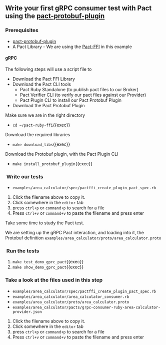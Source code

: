## Write your first gRPC consumer test with Pact using the [pact-protobuf-plugin](https://github.com/pactflow/pact-protobuf-plugin)

### Prerequisites

- [pact-protobuf-plugin](https://github.com/pactflow/pact-protobuf-plugin)
- A Pact Library - We are using the [Pact-FFI](https://github.com/pact-foundation/pact-reference/tree/master/rust/pact_ffi#pact-ffi) in this example

#### gRPC

The following steps will use a script file to

- Download the Pact FFI Library
- Download the Pact CLI tools
  - Pact Ruby Standalone (to publish pact files to our Broker)
  - Pact Verifier CLI (to verify our pact files against our Provider)
  - Pact Plugin CLI to install our Pact Protobuf Plugin
- Download the Pact Protobuf Plugin

Make sure we are in the right directory

- `cd ~/pact-ruby-ffi`{{exec}}

Download the required libraries

- `make download_libs`{{exec}}

Download the Protobuf plugin, with the Pact Plugin CLI

- `make install_protobuf_plugin`{{exec}}

###  Write our tests

- `examples/area_calculator/spec/pactffi_create_plugin_pact_spec.rb`
  
1. Click the filename above to copy it.
2. Click somewhere in the `editor` tab
3. press `ctrl+p` or `command+p` to search for a file
4. Press `ctrl+v` or `command+v` to paste the filename and press enter

Take some time to study the Pact test.

We are setting up the gRPC Pact interaction, and loading into it, the Protobuf definition `examples/area_calculator/proto/area_calculator.proto`

###  Run the tests

1. `make test_demo_gprc_pact`{{exec}}
1. `make show_demo_gprc_pact`{{exec}}

### Take a look at the files used in this step

- `examples/area_calculator/spec/pactffi_create_plugin_pact_spec.rb`
- `examples/area_calculator/area_calculator_consumer.rb`
- `examples/area_calculator/proto/area_calculator.proto`
- `examples/area_calculator/pacts/grpc-consumer-ruby-area-calculator-provider.json`

1. Click the filename above to copy it.
1. Click somewhere in the `editor` tab
1. press `ctrl+p` or `command+p` to search for a file
1. Press `ctrl+v` or `command+v` to paste the filename and press enter
